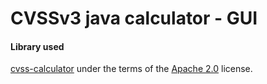 # CVSSv3 java calculator - GUI


#### Library used

[cvss-calculator](https://github.com/stevespringett/cvss-calculator) under the terms of the [Apache 2.0](http://www.apache.org/licenses/LICENSE-2.0.txt) license.
